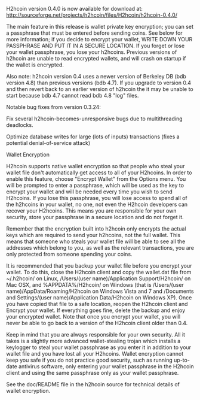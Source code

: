 H2hcoin version 0.4.0 is now available for download at:
http://sourceforge.net/projects/h2hcoin/files/H2hcoin/h2hcoin-0.4.0/

The main feature in this release is wallet private key encryption;
you can set a passphrase that must be entered before sending coins.
See below for more information; if you decide to encrypt your wallet,
WRITE DOWN YOUR PASSPHRASE AND PUT IT IN A SECURE LOCATION. If you
forget or lose your wallet passphrase, you lose your h2hcoins.
Previous versions of h2hcoin are unable to read encrypted wallets,
and will crash on startup if the wallet is encrypted.

Also note: h2hcoin version 0.4 uses a newer version of Berkeley DB
(bdb version 4.8) than previous versions (bdb 4.7). If you upgrade
to version 0.4 and then revert back to an earlier version of h2hcoin
the it may be unable to start because bdb 4.7 cannot read bdb 4.8
"log" files.


Notable bug fixes from version 0.3.24:

Fix several h2hcoin-becomes-unresponsive bugs due to multithreading
deadlocks.

Optimize database writes for large (lots of inputs) transactions
(fixes a potential denial-of-service attack)


Wallet Encryption

H2hcoin supports native wallet encryption so that people who steal your
wallet file don't automatically get access to all of your H2hcoins.
In order to enable this feature, choose "Encrypt Wallet" from the
Options menu.  You will be prompted to enter a passphrase, which
will be used as the key to encrypt your wallet and will be needed
every time you wish to send H2hcoins.  If you lose this passphrase,
you will lose access to spend all of the h2hcoins in your wallet,
no one, not even the H2hcoin developers can recover your H2hcoins.
This means you are responsible for your own security, store your
passphrase in a secure location and do not forget it.

Remember that the encryption built into h2hcoin only encrypts the
actual keys which are required to send your h2hcoins, not the full
wallet.  This means that someone who steals your wallet file will
be able to see all the addresses which belong to you, as well as the
relevant transactions, you are only protected from someone spending
your coins.

It is recommended that you backup your wallet file before you
encrypt your wallet.  To do this, close the H2hcoin client and
copy the wallet.dat file from ~/.h2hcoin/ on Linux, /Users/(user
name)/Application Support/H2hcoin/ on Mac OSX, and %APPDATA%/H2hcoin/
on Windows (that is /Users/(user name)/AppData/Roaming/H2hcoin on
Windows Vista and 7 and /Documents and Settings/(user name)/Application
Data/H2hcoin on Windows XP).  Once you have copied that file to a
safe location, reopen the H2hcoin client and Encrypt your wallet.
If everything goes fine, delete the backup and enjoy your encrypted
wallet.  Note that once you encrypt your wallet, you will never be
able to go back to a version of the H2hcoin client older than 0.4.

Keep in mind that you are always responsible for your own security.
All it takes is a slightly more advanced wallet-stealing trojan which
installs a keylogger to steal your wallet passphrase as you enter it
in addition to your wallet file and you have lost all your H2hcoins.
Wallet encryption cannot keep you safe if you do not practice
good security, such as running up-to-date antivirus software, only
entering your wallet passphrase in the H2hcoin client and using the
same passphrase only as your wallet passphrase.

See the doc/README file in the h2hcoin source for technical details
of wallet encryption.
